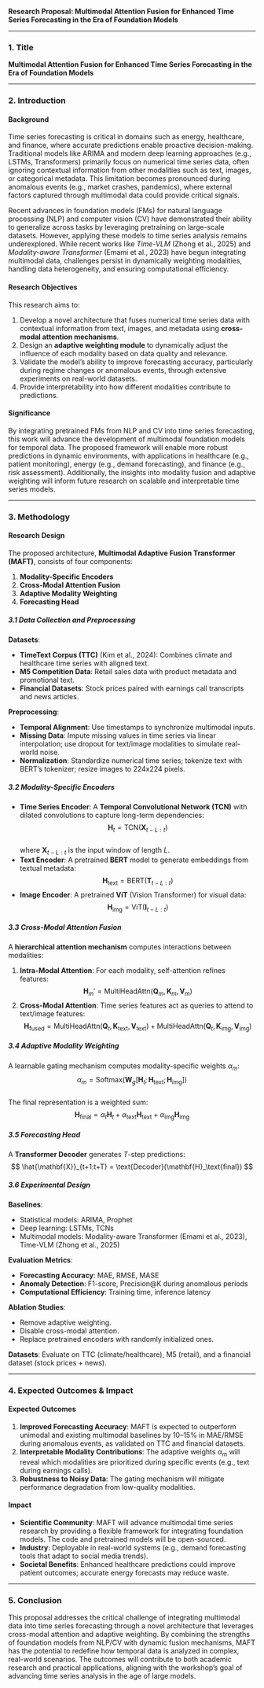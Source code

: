 **Research Proposal: Multimodal Attention Fusion for Enhanced Time Series Forecasting in the Era of Foundation Models**

---

### 1. Title  
**Multimodal Attention Fusion for Enhanced Time Series Forecasting in the Era of Foundation Models**

---

### 2. Introduction  

#### Background  
Time series forecasting is critical in domains such as energy, healthcare, and finance, where accurate predictions enable proactive decision-making. Traditional models like ARIMA and modern deep learning approaches (e.g., LSTMs, Transformers) primarily focus on numerical time series data, often ignoring contextual information from other modalities such as text, images, or categorical metadata. This limitation becomes pronounced during anomalous events (e.g., market crashes, pandemics), where external factors captured through multimodal data could provide critical signals.  

Recent advances in foundation models (FMs) for natural language processing (NLP) and computer vision (CV) have demonstrated their ability to generalize across tasks by leveraging pretraining on large-scale datasets. However, applying these models to time series analysis remains underexplored. While recent works like *Time-VLM* (Zhong et al., 2025) and *Modality-aware Transformer* (Emami et al., 2023) have begun integrating multimodal data, challenges persist in dynamically weighting modalities, handling data heterogeneity, and ensuring computational efficiency.  

#### Research Objectives  
This research aims to:  
1. Develop a novel architecture that fuses numerical time series data with contextual information from text, images, and metadata using **cross-modal attention mechanisms**.  
2. Design an **adaptive weighting module** to dynamically adjust the influence of each modality based on data quality and relevance.  
3. Validate the model’s ability to improve forecasting accuracy, particularly during regime changes or anomalous events, through extensive experiments on real-world datasets.  
4. Provide interpretability into how different modalities contribute to predictions.  

#### Significance  
By integrating pretrained FMs from NLP and CV into time series forecasting, this work will advance the development of multimodal foundation models for temporal data. The proposed framework will enable more robust predictions in dynamic environments, with applications in healthcare (e.g., patient monitoring), energy (e.g., demand forecasting), and finance (e.g., risk assessment). Additionally, the insights into modality fusion and adaptive weighting will inform future research on scalable and interpretable time series models.  

---

### 3. Methodology  

#### Research Design  
The proposed architecture, **Multimodal Adaptive Fusion Transformer (MAFT)**, consists of four components:  
1. **Modality-Specific Encoders**  
2. **Cross-Modal Attention Fusion**  
3. **Adaptive Modality Weighting**  
4. **Forecasting Head**  

##### 3.1 Data Collection and Preprocessing  
**Datasets**:  
- **TimeText Corpus (TTC)** (Kim et al., 2024): Combines climate and healthcare time series with aligned text.  
- **M5 Competition Data**: Retail sales data with product metadata and promotional text.  
- **Financial Datasets**: Stock prices paired with earnings call transcripts and news articles.  

**Preprocessing**:  
- **Temporal Alignment**: Use timestamps to synchronize multimodal inputs.  
- **Missing Data**: Impute missing values in time series via linear interpolation; use dropout for text/image modalities to simulate real-world noise.  
- **Normalization**: Standardize numerical time series; tokenize text with BERT’s tokenizer; resize images to 224x224 pixels.  

##### 3.2 Modality-Specific Encoders  
- **Time Series Encoder**: A **Temporal Convolutional Network (TCN)** with dilated convolutions to capture long-term dependencies:  
  $$ \mathbf{H}_t = \text{TCN}(\mathbf{X}_{t-L:t}) $$  
  where $\mathbf{X}_{t-L:t}$ is the input window of length $L$.  
- **Text Encoder**: A pretrained **BERT** model to generate embeddings from textual metadata:  
  $$ \mathbf{H}_\text{text} = \text{BERT}(\mathbf{T}_{t-L:t}) $$  
- **Image Encoder**: A pretrained **ViT** (Vision Transformer) for visual data:  
  $$ \mathbf{H}_\text{img} = \text{ViT}(\mathbf{I}_{t-L:t}) $$  

##### 3.3 Cross-Modal Attention Fusion  
A **hierarchical attention mechanism** computes interactions between modalities:  
1. **Intra-Modal Attention**: For each modality, self-attention refines features:  
   $$ \mathbf{H}_m' = \text{MultiHeadAttn}(\mathbf{Q}_m, \mathbf{K}_m, \mathbf{V}_m) $$  
2. **Cross-Modal Attention**: Time series features act as queries to attend to text/image features:  
   $$ \mathbf{H}_{\text{fused}} = \text{MultiHeadAttn}(\mathbf{Q}_t, \mathbf{K}_\text{text}, \mathbf{V}_\text{text}) + \text{MultiHeadAttn}(\mathbf{Q}_t, \mathbf{K}_\text{img}, \mathbf{V}_\text{img}) $$  

##### 3.4 Adaptive Modality Weighting  
A learnable gating mechanism computes modality-specific weights $\alpha_m$:  
$$ \alpha_m = \text{Softmax}(\mathbf{W}_g [\mathbf{H}_t; \mathbf{H}_\text{text}; \mathbf{H}_\text{img}]) $$  
The final representation is a weighted sum:  
$$ \mathbf{H}_\text{final} = \alpha_t \mathbf{H}_t + \alpha_\text{text} \mathbf{H}_\text{text} + \alpha_\text{img} \mathbf{H}_\text{img} $$  

##### 3.5 Forecasting Head  
A **Transformer Decoder** generates $T$-step predictions:  
$$ \hat{\mathbf{X}}_{t+1:t+T} = \text{Decoder}(\mathbf{H}_\text{final}) $$  

##### 3.6 Experimental Design  
**Baselines**:  
- Statistical models: ARIMA, Prophet  
- Deep learning: LSTMs, TCNs  
- Multimodal models: Modality-aware Transformer (Emami et al., 2023), Time-VLM (Zhong et al., 2025)  

**Evaluation Metrics**:  
- **Forecasting Accuracy**: MAE, RMSE, MASE  
- **Anomaly Detection**: F1-score, Precision@K during anomalous periods  
- **Computational Efficiency**: Training time, inference latency  

**Ablation Studies**:  
- Remove adaptive weighting.  
- Disable cross-modal attention.  
- Replace pretrained encoders with randomly initialized ones.  

**Datasets**: Evaluate on TTC (climate/healthcare), M5 (retail), and a financial dataset (stock prices + news).  

---

### 4. Expected Outcomes & Impact  

#### Expected Outcomes  
1. **Improved Forecasting Accuracy**: MAFT is expected to outperform unimodal and existing multimodal baselines by 10–15% in MAE/RMSE during anomalous events, as validated on TTC and financial datasets.  
2. **Interpretable Modality Contributions**: The adaptive weights $\alpha_m$ will reveal which modalities are prioritized during specific events (e.g., text during earnings calls).  
3. **Robustness to Noisy Data**: The gating mechanism will mitigate performance degradation from low-quality modalities.  

#### Impact  
- **Scientific Community**: MAFT will advance multimodal time series research by providing a flexible framework for integrating foundation models. The code and pretrained models will be open-sourced.  
- **Industry**: Deployable in real-world systems (e.g., demand forecasting tools that adapt to social media trends).  
- **Societal Benefits**: Enhanced healthcare predictions could improve patient outcomes; accurate energy forecasts may reduce waste.  

---

### 5. Conclusion  
This proposal addresses the critical challenge of integrating multimodal data into time series forecasting through a novel architecture that leverages cross-modal attention and adaptive weighting. By combining the strengths of foundation models from NLP/CV with dynamic fusion mechanisms, MAFT has the potential to redefine how temporal data is analyzed in complex, real-world scenarios. The outcomes will contribute to both academic research and practical applications, aligning with the workshop’s goal of advancing time series analysis in the age of large models.